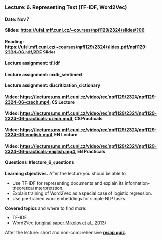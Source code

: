 ### Lecture: 6. Representing Text (TF-IDF, Word2Vec)
#### Date: Nov 7
#### Slides: https://ufal.mff.cuni.cz/~courses/npfl129/2324/slides/?06
#### Reading: https://ufal.mff.cuni.cz/~courses/npfl129/2324/slides.pdf/npfl129-2324-06.pdf,PDF Slides
#### Lecture assignment: tf_idf
#### Lecture assignment: imdb_sentiment
#### Lecture assignment: diacritization_dictionary
#### Video: https://lectures.ms.mff.cuni.cz/video/rec/npfl129/2324/npfl129-2324-06-czech.mp4, CS Lecture
#### Video: https://lectures.ms.mff.cuni.cz/video/rec/npfl129/2324/npfl129-2324-06-practicals-czech.mp4, CS Practicals
#### Video: https://lectures.ms.mff.cuni.cz/video/rec/npfl129/2324/npfl129-2324-06-english.mp4, EN Lecture
#### Video: https://lectures.ms.mff.cuni.cz/video/rec/npfl129/2324/npfl129-2324-06-practicals-english.mp4, EN Practicals
#### Questions: #lecture_6_questions

**Learning objectives.** After the lecture you shoud be able to

- Use TF-IDF for representing documents and explain its information-theoretical
  interpretation.
- Explain training of Word2Vec as a special case of logistic regression.
- Use pre-trained word embeddings for simple NLP tasks.


**Covered topics** and where to find more:

- TF-IDF
- Word2Vec ([original paper Mikolov et al., 2013](https://papers.nips.cc/paper_files/paper/2013/file/9aa42b31882ec039965f3c4923ce901b-Paper.pdf))

After the lecture: short and non-comprehensive [**recap quiz**](http://quest.ms.mff.cuni.cz/class-quiz/quiz/ml_intro_lect06).
